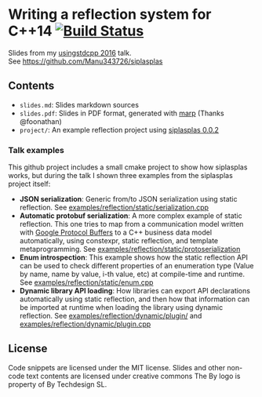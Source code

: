 Writing a reflection system for C++14 [![Build Status](https://travis-ci.org/Manu343726/meetingcpp2016.svg?branch=usingstdcpp2016)](https://travis-ci.org/Manu343726/meetingcpp2016)
=====================================

Slides from my [usingstdcpp 2016](https://usingstdcpp.org/using-stdcpp-2016/programa-2016/) talk.  
See https://github.com/Manu343726/siplasplas

Contents
--------

 - `slides.md`: Slides markdown sources
 - `slides.pdf`: Slides in PDF format, generated with [marp](https://yhatt.github.io/marp) (Thanks @foonathan)
 - `project/`: An example reflection project using [siplasplas 0.0.2](https://github.com/Manu343726/siplasplas/releases)

### Talk examples

This github project includes a small cmake project to show how siplasplas works, but during the talk
I shown three examples from the siplasplas project itself:

 - **JSON serialization**: Generic from/to JSON serialization using static reflection.
   See [examples/reflection/static/serialization.cpp](https://github.com/Manu343726/siplasplas/blob/master/examples/reflection/static/serialization.cpp)
 - **Automatic protobuf serialization**: A more complex example of static reflection.
   This one tries to map from a communication model written with [Google Protocol Buffers](https://github.com/google/protobuf)
   to a C++ business data model automatically, using constexpr, static reflection, and template
   metaprogramming. See [examples/reflection/static/protoserialization](https://github.com/Manu343726/siplasplas/tree/master/examples/reflection/static/protoserialization)
 - **Enum introspection**: This example shows how the static reflection API can
   be used to check different properties of an enumeration type (Value by name, name by value,
   i-th value, etc) at compile-time and runtime. See [examples/reflection/static/enum.cpp](https://github.com/Manu343726/siplasplas/blob/master/examples/reflection/static/enum.cpp)
 - **Dynamic library API loading**: How libraries can export API declarations automatically using
   static reflection, and then how that information can be imported at runtime when loading the
   library using dynamic reflection. See [examples/reflection/dynamic/plugin/](https://github.com/Manu343726/siplasplas/tree/master/examples/reflection/dynamic/plugin) and [examples/reflection/dynamic/plugin.cpp](https://github.com/Manu343726/siplasplas/blob/master/examples/reflection/dynamic/plugin.cpp)

License
-------

Code snippets are licensed under the MIT license. Slides and other non-code text contents are licensed under creative commons
The By logo is property of By Techdesign SL.
